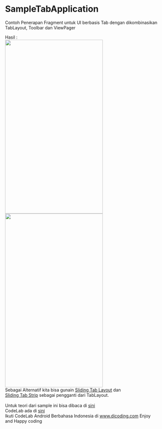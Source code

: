# SampleTabApplication
Contoh Penerapan Fragment untuk UI berbasis Tab dengan dikombinasikan TabLayout, Toolbar dan ViewPager<br>

Hasil : <br>
<img src="http://www.sidiqpermana.com/images/code_lab_fragment_part1.png" width="320px" height="569px">
<img src="http://www.sidiqpermana.com/images/codelab_fragment_part1.png" width="320px" height="569px">
<br>
Sebagai Alternatif kita bisa gunain <a href="https://github.com/google/iosched/blob/master/android/src/main/java/com/google/samples/apps/iosched/ui/widget/SlidingTabLayout.java">Sliding Tab Layout</a> dan <br><a href="https://github.com/google/iosched/blob/master/android/src/main/java/com/google/samples/apps/iosched/ui/widget/SlidingTabStrip.java"/>Sliding Tab Strip</a> sebagai pengganti dari TabLayout.
<br>
<br>
Untuk teori dari sample ini bisa dibaca di <a href="http://www.slideshare.net/cdiqsanz/fundamental-android-application-development">
sini</a><br>
CodeLab ada di <a href="http://blog.dicoding.com/android-module-3-fragment/">sini</a><br>
Ikuti CodeLab Android Berbahasa Indonesia di <a href="http://blog.dicoding.com/category/modul/andromodul/">www.dicoding.com</a>
Enjoy and Happy coding


